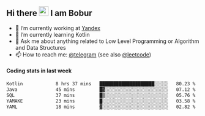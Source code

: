 ## Hi there <img src="https://media.giphy.com/media/hvRJCLFzcasrR4ia7z/giphy.gif" width="25px" height="25px"> I am Bobur

- 💼 I’m currently working at [Yandex](https://yandex.ru/)
- 🌱 I’m currently learning Kotlin
- 💬 Ask me about anything related to Low Level Programming or Algorithm and Data Structures
- 📫 How to reach me: [@telegram](https://t.me/octoant) (see also [@leetcode](https://leetcode.com/octoant/))    

#### Coding stats in last week

<!--START_SECTION:waka-->

```txt
Kotlin            8 hrs 37 mins   ████████████████████░░░░░   80.23 %
Java              45 mins         █▓░░░░░░░░░░░░░░░░░░░░░░░   07.12 %
SQL               37 mins         █▒░░░░░░░░░░░░░░░░░░░░░░░   05.76 %
YAMAKE            23 mins         █░░░░░░░░░░░░░░░░░░░░░░░░   03.58 %
YAML              18 mins         ▓░░░░░░░░░░░░░░░░░░░░░░░░   02.82 %
```

<!--END_SECTION:waka-->
